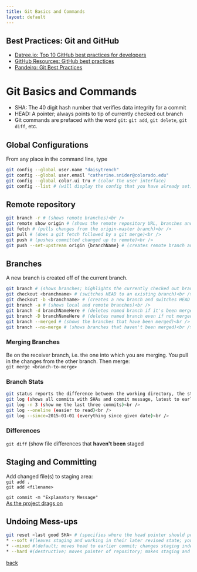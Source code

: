 ```yaml
---
title: Git Basics and Commands
layout: default
---
```


## Best Practices: Git and GitHub

* [Datree.io: Top 10 GitHub best practices for developers](https://datree.io/github-best-practices/)
* [GitHub Resources: GitHub best practices](https://resources.github.com/videos/github-best-practices/)
* [Pandeiro: Git Best Practices](https://gist.github.com/pandeiro/1552496)

# Git Basics and Commands

* SHA: The 40 digit hash number that verifies data integrity for a commit<br />
* HEAD: A pointer; always points to tip of currently checked out branch<br />
* Git commands are prefaced with the word `git`: `git add`, `git delete`, `git diff`, etc.

## Global Configurations

From any place in the command line, type

```sh
git config --global user.name "daisytrench"
git config --global user.email "catherine.snider@colorado.edu"
git config --global color.ui tru # (color the user interface)
git config --list # (will display the config that you have already set)
```

## Remote repository

```sh
git branch -r # (shows remote branches)<br />
git remote show origin # (shows the remote repository URL, branches and other info)<br />
git fetch # (pulls changes from the origin-master branch)<br />
git pull # (does a git fetch followed by a git merge)<br />
git push # (pushes committed changed up to remote)<br />
git push --set-upstream origin {branchName} # (creates remote branch and pushes to it)
```

## Branches

A new branch is created off of the current branch.<br />
```sh
git branch # (shows branches; highlights the currently checked out branch)<br />
git checkout <branchname> # (switches HEAD to an existing branch)<br />
git checkout -b <branchname> # (creates a new branch and switches HEAD to it at the same time)<br />
git branch -a # (shows local and remote branches)<br />
git branch -d branchNameHere # (deletes named branch if it's been merged)<br />
git branch -D branchNameHere # (deletes named branch even if not merged)<br />
git branch --merged # (shows the branches that have been merged)<br />
git branch --no-merge # (shows branches that haven't been merged)<br />
```

### Merging Branches
Be on the receiver branch, i.e. the one into which you are merging.  You pull in the changes from the other branch. Then merge: <br />
`git merge <branch-to-merge>`

### Branch Stats
```sh
git status reports the difference between the working directory, the staging index and the repository<br />
git log (shows all commits with SHAs and commit message, latest to earliest)<br />
git log -n 3 (show me the last three commits)<br />
git log --oneline (easier to read)<br />
git log --since=2015-01-01 (everything since given date)<br />
```

### Differences
`git diff` (show file differences that **haven't been** staged

## Staging and Committing
Add changed file(s) to staging area:<br />
`git add .`<br />
`git add <filename>`<br />

`git commit -m "Explanatory Message"` <br />
[As the project drags on](https://xkcd.com/1296/)

## Undoing Mess-ups
```sh
git reset <last good SHA> # (specifies where the head pointer should point. Very powerful and can undo a bunch of work that maybe you didn't mean to.)
* --soft #(leaves staging and working in their later revised state; you'll need to do a merge. The git repository will be reset to an earlier version. Do a Git Diff to see the difference.)
* --mixed #(default; moves head to earlier commit; changes staging index to match repository; does not change working directory. We have not lost any work. Do a Git Diff to see the difference.)
* --hard #(destructive; moves pointer of repository; makes staging and working directory match repository. You'll lose all work since the last commit. Sometimes you want that.)
```


[back](./)
